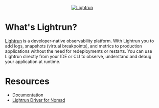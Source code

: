 <p align="center">
    <a href="https://www.lightrun.com/" target="_blank">
      <img src="https://user-images.githubusercontent.com/33126908/135755862-3c2d9143-c9bc-49b6-933c-f80df720d44e.png" alt="Lightrun">
    </a>
</p>

# What's Lightrun?
[Lightrun](https://www.lightrun.com/) is a developer-native observability platform. With Lightrun you to add logs, snapshots (virtual breakpoints), and metrics to production applications without the need for redeployments or restarts. You can use Lightrun directly from your IDE or CLI to observe, understand and debug your application at runtime.

# Resources
- [Documentation](https://docs.lightrun.com/)
- [Lightrun Driver for Nomad](https://github.com/lightrun-platform/lightrun-n-nomad)
